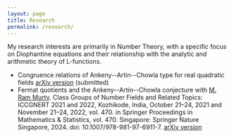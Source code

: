 ```yaml
---
layout: page
title: Research
permalink: /research/
---
```

My research interests are primarily in Number Theory, with a specific focus on Diophantine equations and their relationship with the analytic and arithmetic theory of L-functions.

- Congruence relations of Ankeny--Artin--Chowla type for real quadratic fields [arXiv version](https://arxiv.org/abs/2410.20934) (submitted)
- Fermat quotients and the Ankeny--Artin--Chowla conjecture with [M. Ram Murty](https://mast.queensu.ca/~murty/). Class Groups of Number Fields and Related Topics: ICCGNERT 2021 and 2022, Kozhikode, India, October 21–24, 2021 and November 21–24, 2022, vol. 470. in Springer Proceedings in Mathematics & Statistics, vol. 470. Singapore: Springer Nature Singapore, 2024. doi: 10.1007/978-981-97-6911-7. [arXiv version](https://arxiv.org/abs/2304.02789)
